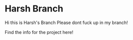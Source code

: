 # Harsh Branch

Hi this is Harsh's Branch
Please dont fuck up in my branch!

Find the info for the project here!
